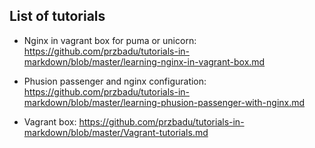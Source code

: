 List of tutorials
-----------------

- Nginx in vagrant box for puma or unicorn: https://github.com/przbadu/tutorials-in-markdown/blob/master/learning-nginx-in-vagrant-box.md

- Phusion passenger and nginx configuration:
https://github.com/przbadu/tutorials-in-markdown/blob/master/learning-phusion-passenger-with-nginx.md

- Vagrant box:
https://github.com/przbadu/tutorials-in-markdown/blob/master/Vagrant-tutorials.md
